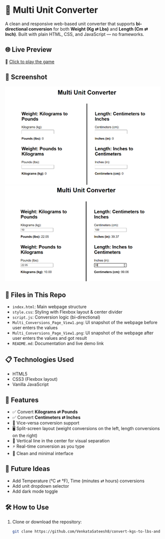 # 🔄 Multi Unit Converter
A clean and responsive web-based unit converter that supports **bi-directional conversion** for both **Weight (Kg ⇄ Lbs)** and **Length (Cm ⇄ Inch)**. Built with plain HTML, CSS, and JavaScript — no frameworks.

## 🌐 Live Preview
🔗 [Click to play the game](https://venkatasateesh8.github.io/convert-kgs-to-lbs-and-viceversa/)

## 📸 Screenshot
<img src="Multi_Conversions_Page_View1.png" alt="Screenshot" width="600">
<img src="Multi_Conversions_Page_View2.png" alt="Screenshot" width="600">


## 📁 Files in This Repo
- `index.html`: Main webpage structure
- `style.css`: Styling with Flexbox layout & center divider
- `script.js`: Conversion logic (bi-directional)
- `Multi_Conversions_Page_View1.png`: UI snapshot of the webpage before user enters the values
- `Multi_Conversions_Page_View1.png`: UI snapshot of the webpage after user enters the values and got result
- `README.md`: Documentation and live demo link


## 📋 Technologies Used
- HTML5
- CSS3 (Flexbox layout)
- Vanilla JavaScript

## 🚀 Features
- ✅ Convert **Kilograms ⇄ Pounds**
- ✅ Convert **Centimeters ⇄ Inches**
- 🔄 Vice-versa conversion support
- 🖥️ Split-screen layout (weight conversions on the left, length conversions on the right)
- 📏 Vertical line in the center for visual separation
- ⚡ Real-time conversion as you type
- 🧼 Clean and minimal interface

## 🧠 Future Ideas
- Add Temperature (°C ⇄ °F), Time (minutes ⇄ hours) conversions
- Add unit dropdown selector
- Add dark mode toggle

## 🛠️ How to Use
1. Clone or download the repository:
   ```bash
   git clone https://github.com/VenkataSateesh8/convert-kgs-to-lbs-and-viceversa
